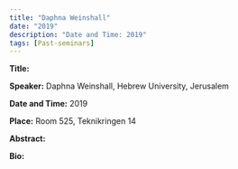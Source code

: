 ```yaml
---
title: "Daphna Weinshall"
date: "2019"
description: "Date and Time: 2019"
tags: [Past-seminars]
---
```


**Title:** 

**Speaker:** Daphna Weinshall, Hebrew University, Jerusalem

**Date and Time:** 2019

**Place:** Room 525, Teknikringen 14

**Abstract:** 

**Bio:** 